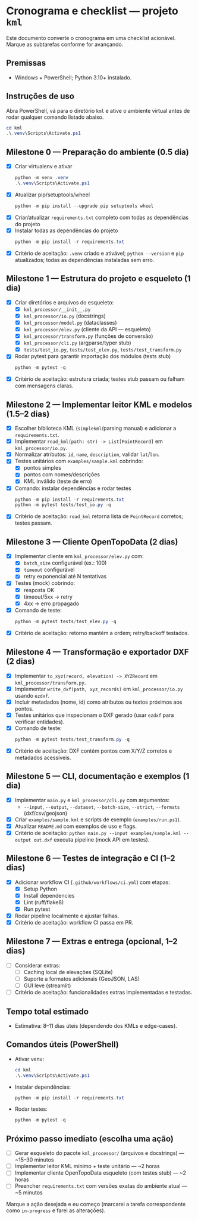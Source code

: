 # Cronograma e checklist — projeto `kml`

Este documento converte o cronograma em uma checklist acionável. Marque as subtarefas conforme for avançando.

Premissas
---------
- Windows + PowerShell; Python 3.10+ instalado.

Instruções de uso
-----------------
Abra PowerShell, vá para o diretório `kml` e ative o ambiente virtual antes de rodar qualquer comando listado abaixo.

```powershell
cd kml
.\.venv\Scripts\Activate.ps1
```

Milestone 0 — Preparação do ambiente (0.5 dia)
----------------------------------------------
- [x] Criar virtualenv e ativar
   ```powershell
   python -m venv .venv
   .\.venv\Scripts\Activate.ps1
   ```
- [x] Atualizar pip/setuptools/wheel
   ```powershell
   python -m pip install --upgrade pip setuptools wheel
   ```
- [x] Criar/atualizar `requirements.txt` completo com todas as dependências do projeto
- [x] Instalar todas as dependências do projeto
   ```powershell
   python -m pip install -r requirements.txt
   ```
- [x] Critério de aceitação: `.venv` criado e ativável; `python --version` e `pip` atualizados; todas as dependências instaladas sem erro.

Milestone 1 — Estrutura do projeto e esqueleto (1 dia)
------------------------------------------------------
- [x] Criar diretórios e arquivos do esqueleto:
   - [x] `kml_processor/__init__.py`
   - [x] `kml_processor/io.py` (docstrings)
   - [x] `kml_processor/model.py` (dataclasses)
   - [x] `kml_processor/elev.py` (cliente da API — esqueleto)
   - [x] `kml_processor/transform.py` (funções de conversão)
   - [x] `kml_processor/cli.py` (argparse/typer stub)
   - [x] `tests/test_io.py`, `tests/test_elev.py`, `tests/test_transform.py`
- [x] Rodar pytest para garantir importação dos módulos (tests stub)
   ```powershell
   python -m pytest -q
   ```
- [x] Critério de aceitação: estrutura criada; testes stub passam ou falham com mensagens claras.

Milestone 2 — Implementar leitor KML e modelos (1.5–2 dias)
----------------------------------------------------------
- [x] Escolher biblioteca KML (`simplekml`/parsing manual) e adicionar a `requirements.txt`.
- [x] Implementar `read_kml(path: str) -> List[PointRecord]` em `kml_processor/io.py`.
- [x] Normalizar atributos: `id`, `name`, `description`, validar `lat`/`lon`.
- [x] Testes unitários com `examples/sample.kml` cobrindo:
   - [x] pontos simples
   - [x] pontos com nomes/descrições
   - [x] KML inválido (teste de erro)
- [x] Comando: instalar dependências e rodar testes
   ```powershell
   python -m pip install -r requirements.txt
   python -m pytest tests/test_io.py -q
   ```
- [x] Critério de aceitação: `read_kml` retorna lista de `PointRecord` corretos; testes passam.

Milestone 3 — Cliente OpenTopoData (2 dias)
------------------------------------------
- [x] Implementar cliente em `kml_processor/elev.py` com:
   - [x] `batch_size` configurável (ex.: 100)
   - [x] `timeout` configurável
   - [x] retry exponencial até N tentativas
- [x] Testes (mock) cobrindo:
   - [x] resposta OK
   - [x] timeout/5xx -> retry
   - [x] 4xx -> erro propagado
- [x] Comando de teste:
   ```powershell
   python -m pytest tests/test_elev.py -q
   ```
- [x] Critério de aceitação: retorno mantém a ordem; retry/backoff testados.

Milestone 4 — Transformação e exportador DXF (2 dias)
--------------------------------------------------
- [x] Implementar `to_xyz(record, elevation) -> XYZRecord` em `kml_processor/transform.py`.
- [x] Implementar `write_dxf(path, xyz_records)` em `kml_processor/io.py` usando `ezdxf`.
- [x] Incluir metadados (nome, id) como atributos ou textos próximos aos pontos.
- [x] Testes unitários que inspecionam o DXF gerado (usar `ezdxf` para verificar entidades).
- [x] Comando de teste:
   ```powershell
   python -m pytest tests/test_transform.py -q
   ```
- [x] Critério de aceitação: DXF contém pontos com X/Y/Z corretos e metadados acessíveis.

Milestone 5 — CLI, documentação e exemplos (1 dia)
-----------------------------------------------
- [x] Implementar `main.py` e `kml_processor/cli.py` com argumentos:
   - `--input`, `--output`, `--dataset`, `--batch-size`, `--strict`, `--formats` (dxf/csv/geojson)
- [x] Criar `examples/sample.kml` e scripts de exemplo (`examples/run.ps1`).
- [x] Atualizar `README.md` com exemplos de uso e flags.
- [x] Critério de aceitação: `python main.py --input examples/sample.kml --output out.dxf` executa pipeline (mock API em testes).

Milestone 6 — Testes de integração e CI (1–2 dias)
-----------------------------------------------
- [x] Adicionar workflow CI (`.github/workflows/ci.yml`) com etapas:
   - [x] Setup Python
   - [x] Install dependencies
   - [x] Lint (ruff/flake8)
   - [x] Run pytest
- [x] Rodar pipeline localmente e ajustar falhas.
- [x] Critério de aceitação: workflow CI passa em PR.

Milestone 7 — Extras e entrega (opcional, 1–2 dias)
-------------------------------------------------
- [ ] Considerar extras:
   - [ ] Caching local de elevações (SQLite)
   - [ ] Suporte a formatos adicionais (GeoJSON, LAS)
   - [ ] GUI leve (streamlit)
- [ ] Critério de aceitação: funcionalidades extras implementadas e testadas.

Tempo total estimado
--------------------
- Estimativa: 8–11 dias úteis (dependendo dos KMLs e edge-cases).

Comandos úteis (PowerShell)
--------------------------
- Ativar venv:
   ```powershell
   cd kml
   .\.venv\Scripts\Activate.ps1
   ```
- Instalar dependências:
   ```powershell
   python -m pip install -r requirements.txt
   ```
- Rodar testes:
   ```powershell
   python -m pytest -q
   ```

Próximo passo imediato (escolha uma ação)
-----------------------------------------
- [ ] Gerar esqueleto do pacote `kml_processor/` (arquivos e docstrings) — ~15–30 minutos
- [ ] Implementar leitor KML mínimo + teste unitário — ~2 horas
- [ ] Implementar cliente OpenTopoData esqueleto (com testes stub) — ~2 horas
- [ ] Preencher `requirements.txt` com versões exatas do ambiente atual — ~5 minutos

Marque a ação desejada e eu começo (marcarei a tarefa correspondente como `in-progress` e farei as alterações).

